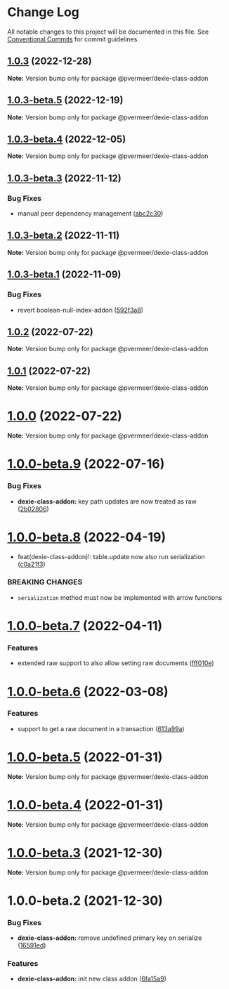 # Change Log

All notable changes to this project will be documented in this file.
See [Conventional Commits](https://conventionalcommits.org) for commit guidelines.

## [1.0.3](https://github.com/PVermeer/dexie-addon-suite-monorepo/compare/@pvermeer/dexie-class-addon@1.0.3-beta.5...@pvermeer/dexie-class-addon@1.0.3) (2022-12-28)

**Note:** Version bump only for package @pvermeer/dexie-class-addon

## [1.0.3-beta.5](https://github.com/PVermeer/dexie-addon-suite-monorepo/compare/@pvermeer/dexie-class-addon@1.0.3-beta.4...@pvermeer/dexie-class-addon@1.0.3-beta.5) (2022-12-19)

**Note:** Version bump only for package @pvermeer/dexie-class-addon

## [1.0.3-beta.4](https://github.com/PVermeer/dexie-addon-suite-monorepo/compare/@pvermeer/dexie-class-addon@1.0.3-beta.3...@pvermeer/dexie-class-addon@1.0.3-beta.4) (2022-12-05)

**Note:** Version bump only for package @pvermeer/dexie-class-addon

## [1.0.3-beta.3](https://github.com/PVermeer/dexie-addon-suite-monorepo/compare/@pvermeer/dexie-class-addon@1.0.3-beta.2...@pvermeer/dexie-class-addon@1.0.3-beta.3) (2022-11-12)

### Bug Fixes

- manual peer dependency management ([abc2c30](https://github.com/PVermeer/dexie-addon-suite-monorepo/commit/abc2c30fc1841ff6b43de67b3ef4cbc4040808c0))

## [1.0.3-beta.2](https://github.com/PVermeer/dexie-addon-suite-monorepo/compare/@pvermeer/dexie-class-addon@1.0.3-beta.1...@pvermeer/dexie-class-addon@1.0.3-beta.2) (2022-11-11)

**Note:** Version bump only for package @pvermeer/dexie-class-addon

## [1.0.3-beta.1](https://github.com/PVermeer/dexie-addon-suite-monorepo/compare/@pvermeer/dexie-class-addon@1.0.2...@pvermeer/dexie-class-addon@1.0.3-beta.1) (2022-11-09)

### Bug Fixes

- revert boolean-null-index-addon ([592f3a8](https://github.com/PVermeer/dexie-addon-suite-monorepo/commit/592f3a8770cfdba81b0c1ac5d84f2e5a85609963))

## [1.0.2](https://github.com/PVermeer/dexie-addon-suite-monorepo/compare/@pvermeer/dexie-class-addon@1.0.1...@pvermeer/dexie-class-addon@1.0.2) (2022-07-22)

**Note:** Version bump only for package @pvermeer/dexie-class-addon

## [1.0.1](https://github.com/PVermeer/dexie-addon-suite-monorepo/compare/@pvermeer/dexie-class-addon@1.0.0-beta.9...@pvermeer/dexie-class-addon@1.0.1) (2022-07-22)

**Note:** Version bump only for package @pvermeer/dexie-class-addon

# [1.0.0](https://github.com/PVermeer/dexie-addon-suite-monorepo/compare/@pvermeer/dexie-class-addon@1.0.0-beta.9...@pvermeer/dexie-class-addon@1.0.0) (2022-07-22)

**Note:** Version bump only for package @pvermeer/dexie-class-addon

# [1.0.0-beta.9](https://github.com/PVermeer/dexie-addon-suite-monorepo/compare/@pvermeer/dexie-class-addon@1.0.0-beta.8...@pvermeer/dexie-class-addon@1.0.0-beta.9) (2022-07-16)

### Bug Fixes

- **dexie-class-addon:** key path updates are now treated as raw ([2b02806](https://github.com/PVermeer/dexie-addon-suite-monorepo/commit/2b0280610cff3b45a7b586a54b1c6c1059b7c7c0))

# [1.0.0-beta.8](https://github.com/PVermeer/dexie-addon-suite-monorepo/compare/@pvermeer/dexie-class-addon@1.0.0-beta.7...@pvermeer/dexie-class-addon@1.0.0-beta.8) (2022-04-19)

- feat(dexie-class-addon)!: table.update now also run serialization ([c0a21f3](https://github.com/PVermeer/dexie-addon-suite-monorepo/commit/c0a21f32cd01c6af24c73e932eb58d46141103ad))

### BREAKING CHANGES

- `serialization` method must now be implemented with arrow functions

# [1.0.0-beta.7](https://github.com/PVermeer/dexie-addon-suite-monorepo/compare/@pvermeer/dexie-class-addon@1.0.0-beta.6...@pvermeer/dexie-class-addon@1.0.0-beta.7) (2022-04-11)

### Features

- extended raw support to also allow setting raw documents ([fff010e](https://github.com/PVermeer/dexie-addon-suite-monorepo/commit/fff010e84002c1c28b64f2bca860286814661259))

# [1.0.0-beta.6](https://github.com/PVermeer/dexie-addon-suite-monorepo/compare/@pvermeer/dexie-class-addon@1.0.0-beta.5...@pvermeer/dexie-class-addon@1.0.0-beta.6) (2022-03-08)

### Features

- support to get a raw document in a transaction ([613a99a](https://github.com/PVermeer/dexie-addon-suite-monorepo/commit/613a99a331e145b7a9867b77978f4d365c01c8d9))

# [1.0.0-beta.5](https://github.com/PVermeer/dexie-addon-suite-monorepo/compare/@pvermeer/dexie-class-addon@1.0.0-beta.4...@pvermeer/dexie-class-addon@1.0.0-beta.5) (2022-01-31)

**Note:** Version bump only for package @pvermeer/dexie-class-addon

# [1.0.0-beta.4](https://github.com/PVermeer/dexie-addon-suite-monorepo/compare/@pvermeer/dexie-class-addon@1.0.0-beta.3...@pvermeer/dexie-class-addon@1.0.0-beta.4) (2022-01-31)

**Note:** Version bump only for package @pvermeer/dexie-class-addon

# [1.0.0-beta.3](https://github.com/PVermeer/dexie-addon-suite-monorepo/compare/@pvermeer/dexie-class-addon@1.0.0-beta.2...@pvermeer/dexie-class-addon@1.0.0-beta.3) (2021-12-30)

**Note:** Version bump only for package @pvermeer/dexie-class-addon

# 1.0.0-beta.2 (2021-12-30)

### Bug Fixes

- **dexie-class-addon:** remove undefined primary key on serialize ([16591ed](https://github.com/PVermeer/dexie-addon-suite-monorepo/commit/16591edaa04a2a04779ef8f85efb81bb34ac2a8a))

### Features

- **dexie-class-addon:** init new class addon ([6fa15a9](https://github.com/PVermeer/dexie-addon-suite-monorepo/commit/6fa15a9231af72be3e3a6c8c839bd2c23aa85713))
